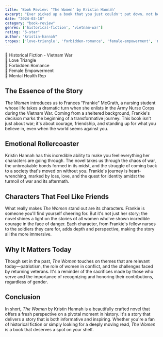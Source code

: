 ```yaml
---
title: 'Book Review: "The Women" by Kristin Hannah'
excerpt: "Ever picked up a book that you just couldn't put down, not because it was a light read, but because it was so deeply moving? That was my experience with Kristin Hannah's \"The Women\"."
date: "2024-03-18"
category: "book-review"
genres: ['historical-fiction', 'vietnam-war']
rating: "5-star"
author: "kristin-hannah"
tropes: ['love-triangle', 'forbidden-romance', 'female-empowerment', 'mental-health']
---
```


📍 Historical Fiction - Vietnam War  
📍 Love Triangle  
📍 Forbidden Romance  
📍 Female Empowerment  
📍 Mental Health Rep  

## The Essence of the Story
*The Women* introduces us to Frances "Frankie" McGrath, a nursing student whose life takes a dramatic turn when she enlists in the Army Nurse Corps during the Vietnam War. Coming from a sheltered background, Frankie's decision marks the beginning of a transformative journey. This book isn't just about war; it's about courage, friendship, and standing up for what you believe in, even when the world seems against you.

## Emotional Rollercoaster
Kristin Hannah has this incredible ability to make you feel everything her characters are going through. The novel takes us through the chaos of war, the unbreakable bonds formed in its midst, and the struggle of coming back to a society that's moved on without you. Frankie's journey is heart-wrenching, marked by loss, love, and the quest for identity amidst the turmoil of war and its aftermath.

## Characters That Feel Like Friends
What really makes *The Women* stand out are its characters. Frankie is someone you'll find yourself cheering for. But it's not just her story; the novel shines a light on the stories of all women who've shown incredible courage in the face of danger. Each character, from Frankie's fellow nurses to the soldiers they care for, adds depth and perspective, making the story all the more immersive.

## Why It Matters Today
Though set in the past, *The Women* touches on themes that are relevant today—patriotism, the role of women in conflict, and the challenges faced by returning veterans. It's a reminder of the sacrifices made by those who serve and the importance of recognizing and honoring their contributions, regardless of gender.

## Conclusion
In short, *The Women* by Kristin Hannah is a beautifully crafted novel that offers a fresh perspective on a pivotal moment in history. It's a story that delivers a story that is both informative and inspiring. Whether you're a fan of historical fiction or simply looking for a deeply moving read, *The Women* is a book that deserves a spot on your shelf.
